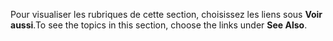 <span data-ttu-id="6c1f9-101">Pour visualiser les rubriques de cette section, choisissez les liens sous **Voir aussi**.</span><span class="sxs-lookup"><span data-stu-id="6c1f9-101">To see the topics in this section, choose the links under **See Also**.</span></span>